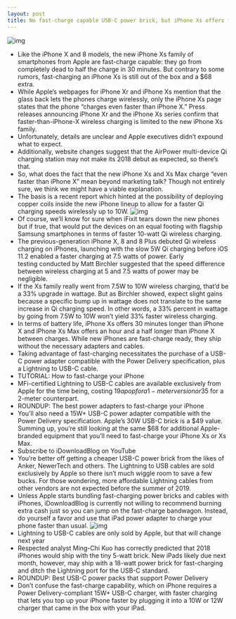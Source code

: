 ```yaml
---
layout: post
title: No fast-charge capable USB-C power brick, but iPhone Xs offers faster Qi wireless charging
---
```

![img](http://media.idownloadblog.com/wp-content/uploads/2018/09/iPhone-Xs-max-Xr-family-001.jpg)
* Like the iPhone X and 8 models, the new iPhone Xs family of smartphones from Apple are fast-charge capable: they go from completely dead to half the charge in 30 minutes. But contrary to some rumors, fast-charging an iPhone Xs is still out of the box and a $68 extra.
* While Apple’s webpages for iPhone Xr and iPhone Xs mention that the glass back lets the phones charge wirelessly, only the iPhone Xs page states that the phone “charges even faster than iPhone X.” Press releases announcing iPhone Xr and the iPhone Xs series confirm that faster-than-iPhone-X wireless charging is limited to the new iPhone Xs family.
* Unfortunately, details are unclear and Apple executives didn’t expound what to expect.
* Additionally, website changes suggest that the AirPower multi-device Qi charging station may not make its 2018 debut as expected, so there’s that.
* So, what does the fact that the new iPhone Xs and Xs Max charge “even faster than iPhone X” mean beyond marketing talk? Though not entirely sure, we think we might have a viable explanation.
* The basis is a recent report which hinted at the possibility of deploying copper coils inside the new iPhone lineup to allow for a faster Qi charging speeds wirelessly up to 10W.
![img](http://media.idownloadblog.com/wp-content/uploads/2018/09/iPhone-Xs-Max-hand-hero-005.jpg)
* Of course, we’ll know for sure when iFixit tears down the new phones but if true, that would put the devices on an equal footing with flagship Samsung smartphones in terms of faster 10-watt Qi wireless charging.
* The previous-generation iPhone X, 8 and 8 Plus debuted Qi wireless charging on iPhones, launching with the slow 5W Qi charging before iOS 11.2 enabled a faster charging at 7.5 watts of power. Early testing conducted by Matt Birchler suggested that the speed difference between wireless charging at 5 and 7.5 watts of power may be negligible.
* If the Xs family really went from 7.5W to 10W wireless charging, that’d be a 33% upgrade in wattage. But as Birchler showed, expect slight gains because a specific bump up in wattage does not translate to the same increase in Qi charging speed. In other words, a 33% percent in wattage by going from 7.5W to 10W won’t yield 33% faster wireless charging.
* In terms of battery life, iPhone Xs offers 30 minutes longer than iPhone X and iPhone Xs Max offers an hour and a half longer than iPhone X between charges. While new iPhones are fast-charge ready, they ship without the necessary adapters and cables.
* Taking advantage of fast-charging necessitates the purchase of a USB-C power adapter compatible with the Power Delivery specification, plus a Lightning to USB-C cable.
* TUTORIAL: How to fast-charge your iPhone
* MFi-certified Lightning to USB-C cables are available exclusively from Apple for the time being, costing $19 a pop for a 1-meter version or $35 for a 2-meter counterpart.
* ROUNDUP: The best power adapters to fast-charge your iPhone
* You’ll also need a 15W+ USB-C power adapter compatible with the Power Delivery specification. Apple’s 30W USB-C brick is a $49 value. Summing up, you’re still looking at the same $68 for additional Apple-branded equipment that you’ll need to fast-charge your iPhone Xs or Xs Max.
* Subscribe to iDownloadBlog on YouTube
* You’re better off getting a cheaper USB-C power brick from the likes of Anker, NewerTech and others. The Lightning to USB cables are sold exclusively by Apple so there isn’t much wiggle room to save a few bucks. For those wondering, more affordable Lightning cables from other vendors are not expected before the summer of 2019.
* Unless Apple starts bundling fast-charging power bricks and cables with iPhones, iDownloadBlog is currently not willing to recommend burning extra cash just so you can jump on the fast-charge bandwagon. Instead, do yourself a favor and use that iPad power adapter to charge your phone faster than usual.
![img](http://media.idownloadblog.com/wp-content/uploads/2018/09/Apple-USB-C-to-Lightning-cable.jpg)
* Lightning to USB-C cables are only sold by Apple, but that will change next year
* Respected analyst Ming-Chi Kuo has correctly predicted that 2018 iPhones would ship with the tiny 5-watt brick. New iPads likely due next month, however, may ship with a 18-watt power brick for fast-charging and ditch the Lightning port for the USB-C standard.
* ROUNDUP: Best USB-C power packs that support Power Delivery
* Don’t confuse the fast-charge capability, which on iPhone requires a Power Delivery-compliant 15W+ USB-C charger, with faster charging that lets you top up your iPhone faster by plugging it into a 10W or 12W charger that came in the box with your iPad.

